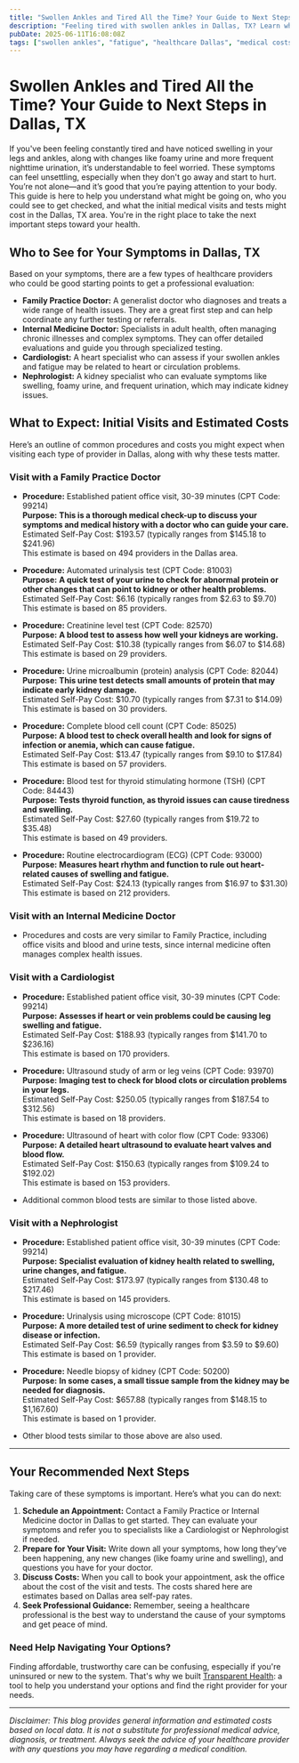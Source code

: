```yaml
---
title: "Swollen Ankles and Tired All the Time? Your Guide to Next Steps in Dallas, TX"
description: "Feeling tired with swollen ankles in Dallas, TX? Learn who to see, what to expect, and estimated costs for initial visits and tests."
pubDate: 2025-06-11T16:08:08Z
tags: ["swollen ankles", "fatigue", "healthcare Dallas", "medical costs", "kidney symptoms", "cardiology", "nephrology", "internal medicine", "family practice"]
---
```


# Swollen Ankles and Tired All the Time? Your Guide to Next Steps in Dallas, TX

If you've been feeling constantly tired and have noticed swelling in your legs and ankles, along with changes like foamy urine and more frequent nighttime urination, it’s understandable to feel worried. These symptoms can feel unsettling, especially when they don't go away and start to hurt. You’re not alone—and it’s good that you’re paying attention to your body. This guide is here to help you understand what might be going on, who you could see to get checked, and what the initial medical visits and tests might cost in the Dallas, TX area. You're in the right place to take the next important steps toward your health.

## Who to See for Your Symptoms in Dallas, TX

Based on your symptoms, there are a few types of healthcare providers who could be good starting points to get a professional evaluation:

- **Family Practice Doctor:** A generalist doctor who diagnoses and treats a wide range of health issues. They are a great first step and can help coordinate any further testing or referrals.
- **Internal Medicine Doctor:** Specialists in adult health, often managing chronic illnesses and complex symptoms. They can offer detailed evaluations and guide you through specialized testing.
- **Cardiologist:** A heart specialist who can assess if your swollen ankles and fatigue may be related to heart or circulation problems.
- **Nephrologist:** A kidney specialist who can evaluate symptoms like swelling, foamy urine, and frequent urination, which may indicate kidney issues.

## What to Expect: Initial Visits and Estimated Costs

Here’s an outline of common procedures and costs you might expect when visiting each type of provider in Dallas, along with why these tests matter.

### Visit with a Family Practice Doctor

- **Procedure:** Established patient office visit, 30-39 minutes (CPT Code: 99214)  
  **Purpose:** **This is a thorough medical check-up to discuss your symptoms and medical history with a doctor who can guide your care.**  
  Estimated Self-Pay Cost: $193.57 (typically ranges from $145.18 to $241.96)  
  This estimate is based on 494 providers in the Dallas area.

- **Procedure:** Automated urinalysis test (CPT Code: 81003)  
  **Purpose:** **A quick test of your urine to check for abnormal protein or other changes that can point to kidney or other health problems.**  
  Estimated Self-Pay Cost: $6.16 (typically ranges from $2.63 to $9.70)  
  This estimate is based on 85 providers.

- **Procedure:** Creatinine level test (CPT Code: 82570)  
  **Purpose:** **A blood test to assess how well your kidneys are working.**  
  Estimated Self-Pay Cost: $10.38 (typically ranges from $6.07 to $14.68)  
  This estimate is based on 29 providers.

- **Procedure:** Urine microalbumin (protein) analysis (CPT Code: 82044)  
  **Purpose:** **This urine test detects small amounts of protein that may indicate early kidney damage.**  
  Estimated Self-Pay Cost: $10.70 (typically ranges from $7.31 to $14.09)  
  This estimate is based on 30 providers.

- **Procedure:** Complete blood cell count (CPT Code: 85025)  
  **Purpose:** **A blood test to check overall health and look for signs of infection or anemia, which can cause fatigue.**  
  Estimated Self-Pay Cost: $13.47 (typically ranges from $9.10 to $17.84)  
  This estimate is based on 57 providers.

- **Procedure:** Blood test for thyroid stimulating hormone (TSH) (CPT Code: 84443)  
  **Purpose:** **Tests thyroid function, as thyroid issues can cause tiredness and swelling.**  
  Estimated Self-Pay Cost: $27.60 (typically ranges from $19.72 to $35.48)  
  This estimate is based on 49 providers.

- **Procedure:** Routine electrocardiogram (ECG) (CPT Code: 93000)  
  **Purpose:** **Measures heart rhythm and function to rule out heart-related causes of swelling and fatigue.**  
  Estimated Self-Pay Cost: $24.13 (typically ranges from $16.97 to $31.30)  
  This estimate is based on 212 providers.

### Visit with an Internal Medicine Doctor

- Procedures and costs are very similar to Family Practice, including office visits and blood and urine tests, since internal medicine often manages complex health issues.

### Visit with a Cardiologist

- **Procedure:** Established patient office visit, 30-39 minutes (CPT Code: 99214)  
  **Purpose:** **Assesses if heart or vein problems could be causing leg swelling and fatigue.**  
  Estimated Self-Pay Cost: $188.93 (typically ranges from $141.70 to $236.16)  
  This estimate is based on 170 providers.

- **Procedure:** Ultrasound study of arm or leg veins (CPT Code: 93970)  
  **Purpose:** **Imaging test to check for blood clots or circulation problems in your legs.**  
  Estimated Self-Pay Cost: $250.05 (typically ranges from $187.54 to $312.56)  
  This estimate is based on 18 providers.

- **Procedure:** Ultrasound of heart with color flow (CPT Code: 93306)  
  **Purpose:** **A detailed heart ultrasound to evaluate heart valves and blood flow.**  
  Estimated Self-Pay Cost: $150.63 (typically ranges from $109.24 to $192.02)  
  This estimate is based on 153 providers.

- Additional common blood tests are similar to those listed above.

### Visit with a Nephrologist

- **Procedure:** Established patient office visit, 30-39 minutes (CPT Code: 99214)  
  **Purpose:** **Specialist evaluation of kidney health related to swelling, urine changes, and fatigue.**  
  Estimated Self-Pay Cost: $173.97 (typically ranges from $130.48 to $217.46)  
  This estimate is based on 145 providers.

- **Procedure:** Urinalysis using microscope (CPT Code: 81015)  
  **Purpose:** **A more detailed test of urine sediment to check for kidney disease or infection.**  
  Estimated Self-Pay Cost: $6.59 (typically ranges from $3.59 to $9.60)  
  This estimate is based on 1 provider.

- **Procedure:** Needle biopsy of kidney (CPT Code: 50200)  
  **Purpose:** **In some cases, a small tissue sample from the kidney may be needed for diagnosis.**  
  Estimated Self-Pay Cost: $657.88 (typically ranges from $148.15 to $1,167.60)  
  This estimate is based on 1 provider.

- Other blood tests similar to those above are also used.

---

## Your Recommended Next Steps

Taking care of these symptoms is important. Here’s what you can do next:

1. **Schedule an Appointment:** Contact a Family Practice or Internal Medicine doctor in Dallas to get started. They can evaluate your symptoms and refer you to specialists like a Cardiologist or Nephrologist if needed.
2. **Prepare for Your Visit:** Write down all your symptoms, how long they’ve been happening, any new changes (like foamy urine and swelling), and questions you have for your doctor.
3. **Discuss Costs:** When you call to book your appointment, ask the office about the cost of the visit and tests. The costs shared here are estimates based on Dallas area self-pay rates.
4. **Seek Professional Guidance:** Remember, seeing a healthcare professional is the best way to understand the cause of your symptoms and get peace of mind.

### Need Help Navigating Your Options?

Finding affordable, trustworthy care can be confusing, especially if you're uninsured or new to the system. That's why we built [Transparent Health](https://transparenthealth.ai): a tool to help you understand your options and find the right provider for your needs.

---

*Disclaimer: This blog provides general information and estimated costs based on local data. It is not a substitute for professional medical advice, diagnosis, or treatment. Always seek the advice of your healthcare provider with any questions you may have regarding a medical condition.*